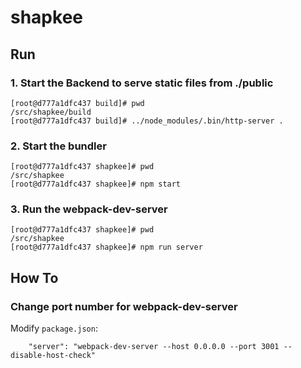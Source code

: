 # shapkee

##  Run

### 1. Start the Backend to serve static files from ./public
```
[root@d777a1dfc437 build]# pwd
/src/shapkee/build
[root@d777a1dfc437 build]# ../node_modules/.bin/http-server .
```

### 2. Start the bundler
```
[root@d777a1dfc437 shapkee]# pwd
/src/shapkee
[root@d777a1dfc437 shapkee]# npm start
```

### 3. Run the webpack-dev-server
```
[root@d777a1dfc437 shapkee]# pwd
/src/shapkee
[root@d777a1dfc437 shapkee]# npm run server
```



## How To

### Change port number for webpack-dev-server

Modify `package.json`:
```
    "server": "webpack-dev-server --host 0.0.0.0 --port 3001 --disable-host-check"
```
